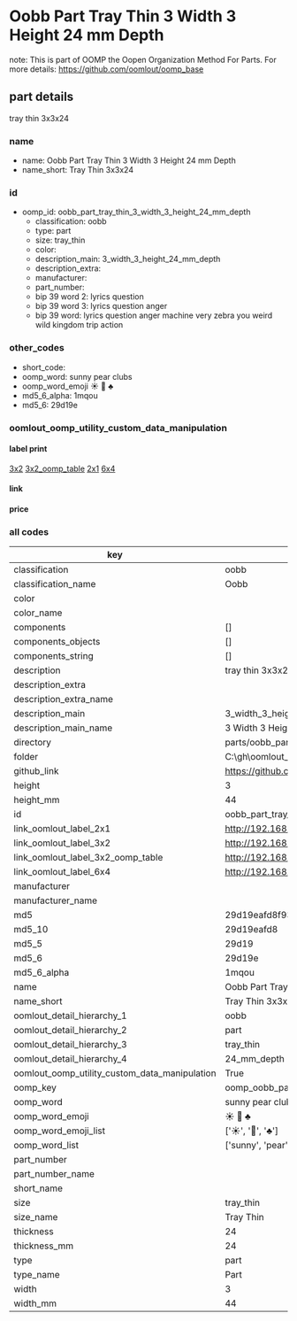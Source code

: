 # Oobb Part Tray Thin 3 Width 3 Height 24 mm Depth  

note: This is part of OOMP the Oopen Organization Method For Parts. For more details: https://github.com/oomlout/oomp_base

##  part details
  



tray thin 3x3x24



### name
* name: Oobb Part Tray Thin 3 Width 3 Height 24 mm Depth
* name_short: Tray Thin 3x3x24 
### id
* oomp_id: oobb_part_tray_thin_3_width_3_height_24_mm_depth
  * classification: oobb
  * type: part
  * size: tray_thin
  * color: 
  * description_main: 3_width_3_height_24_mm_depth
  * description_extra: 
  * manufacturer: 
  * part_number: 
  * bip 39 word 2: lyrics question
  * bip 39 word 3: lyrics question anger
  * bip 39 word: lyrics question anger machine very zebra you weird wild kingdom trip action

### other_codes
* short_code: 
* oomp_word: sunny pear clubs
* oomp_word_emoji :sunny: :pear: :clubs:
* md5_6_alpha: 1mqou
* md5_6: 29d19e






### oomlout_oomp_utility_custom_data_manipulation
#### label print
[3x2](http://192.168.1.245:1112/?label=oomp%201mqou)
[3x2_oomp_table](http://192.168.1.108:1112/?label=oomp%201mqou)
[2x1](http://192.168.1.242:1112/?label=oomp%201mqou)
[6x4](http://192.168.1.55:1112/?label=oomp%201mqou)    

#### link

                              

#### price







### all codes 
| key | value |  
| --- | --- |  
| classification | oobb |  
| classification_name | Oobb |  
| color |  |  
| color_name |  |  
| components | [] |  
| components_objects | [] |  
| components_string | [] |  
| description | tray thin 3x3x24 |  
| description_extra |  |  
| description_extra_name |  |  
| description_main | 3_width_3_height_24_mm_depth |  
| description_main_name | 3 Width 3 Height 24 mm Depth |  
| directory | parts/oobb_part_tray_thin_3_width_3_height_24_mm_depth |  
| folder | C:\gh\oomlout_oobb_version_4_generated_parts\things\oobb_part_tray_thin_3_width_3_height_24_mm_depth |  
| github_link | https://github.com/oomlout/oomlout_oomp_part_src/tree/main/parts/oobb_part_tray_thin_3_width_3_height_24_mm_depth |  
| height | 3 |  
| height_mm | 44 |  
| id | oobb_part_tray_thin_3_width_3_height_24_mm_depth |  
| link_oomlout_label_2x1 | http://192.168.1.242:1112/?label=oomp%201mqou |  
| link_oomlout_label_3x2 | http://192.168.1.245:1112/?label=oomp%201mqou |  
| link_oomlout_label_3x2_oomp_table | http://192.168.1.108:1112/?label=oomp%201mqou |  
| link_oomlout_label_6x4 | http://192.168.1.55:1112/?label=oomp%201mqou |  
| manufacturer |  |  
| manufacturer_name |  |  
| md5 | 29d19eafd8f93fe7fe797858116be42b |  
| md5_10 | 29d19eafd8 |  
| md5_5 | 29d19 |  
| md5_6 | 29d19e |  
| md5_6_alpha | 1mqou |  
| name | Oobb Part Tray Thin 3 Width 3 Height 24 mm Depth |  
| name_short | Tray Thin 3x3x24  |  
| oomlout_detail_hierarchy_1 | oobb |  
| oomlout_detail_hierarchy_2 | part |  
| oomlout_detail_hierarchy_3 | tray_thin |  
| oomlout_detail_hierarchy_4 | 24_mm_depth |  
| oomlout_oomp_utility_custom_data_manipulation | True |  
| oomp_key | oomp_oobb_part_tray_thin_3_width_3_height_24_mm_depth |  
| oomp_word | sunny pear clubs |  
| oomp_word_emoji | :sunny: :pear: :clubs: |  
| oomp_word_emoji_list | [':sunny:', ':pear:', ':clubs:'] |  
| oomp_word_list | ['sunny', 'pear', 'clubs'] |  
| part_number |  |  
| part_number_name |  |  
| short_name |  |  
| size | tray_thin |  
| size_name | Tray Thin |  
| thickness | 24 |  
| thickness_mm | 24 |  
| type | part |  
| type_name | Part |  
| width | 3 |  
| width_mm | 44 |  
